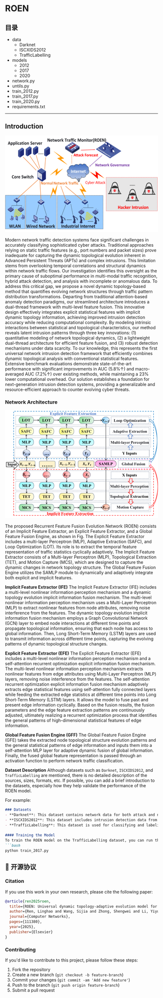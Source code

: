 # ROEN

## 目录

- data
  - Darknet
  - ISCXIDS2012
  - TrafficLabelling
- models
  - 2012
  - 2017
  - 2020
- network.py
- untils.py
- train_2012.py
- train_2017.py
- train_2020.py
- requirements.txt

----

## Introduction

![Alt text](image.png)

Modern network traffic detection systems face significant challenges in accurately classifying sophisticated cyber attacks. Traditional approaches relying on static traffic features (e.g., port numbers and packet sizes) prove inadequate for capturing the dynamic topological evolution inherent in Advanced Persistent Threats (APTs) and complex intrusions. This limitation stems from overlooking temporal correlations and structural dynamics within network traffic flows. Our investigation identifies this oversight as the primary cause of suboptimal performance in multi-modal traffic recognition, hybrid attack detection, and analysis with incomplete or anomalous data. To address this critical gap, we propose a novel dynamic topology-based method that quantifies evolving network structures through traffic pattern distribution transformations. Departing from traditional attention-based anomaly detection paradigms, our streamlined architecture introduces a dual-thread framework with multi-level feature fusion. This innovative design effectively integrates explicit statistical features with implicit dynamic topology information, achieving improved intrusion detection accuracy while reducing computational complexity. By modeling intrinsic interactions between statistical and topological characteristics, our method reveals latent intrusion patterns through three key innovations: (1) quantitative modeling of network topological dynamics, (2) a lightweight dual-thread architecture for efficient feature fusion, and (3) robust detection mechanisms under data scarcity. To our knowledge, this represents the first universal network intrusion detection framework that efficiently combines dynamic topological analysis with conventional statistical features. Extensive benchmark evaluations demonstrate state-of-the-art performance with significant improvements in AUC (5.8%↑) and macro-averaged AUC (7.2%↑) over existing methods, while maintaining a 23% lower computational overhead. Our solution establishes a foundation for next-generation intrusion detection systems, providing a generalizable and resource-efficient approach to counter evolving cyber threats.

### Network Architecture

![Alt text](image-1.png)

The proposed Recurrent Feature Fusion Evolution Network (ROEN) consists of an Implicit Feature Extractor, an Explicit Feature Extractor, and a Global Feature Fusion Engine, as shown in Fig.
The Explicit Feature Extractor includes a multi-layer Perceptron (MLP), Adaptive Extraction (SAFC), and Loop Optimization (LOT). Its role is to extract the temporal feature representation of traffic statistics cyclically adaptively. The Implicit Feature Extractor consists of a Multi-layer Perceptron (MLP), Topological Extraction (TET), and Motion Capture (MCS), which are designed to capture the dynamic changes in network topology structure. The Global Feature Fusion Engine 
utilizes the SAMLP module to dynamically and adaptively integrate both explicit and implicit features.

**Implicit Feature Extractor (IFE)**
The Implicit Feature Extractor (IFE) includes a multi-level nonlinear information perception mechanism and a dynamic topology evolution implicit information fusion mechanism. The multi-level nonlinear information perception mechanism uses a Multi-Layer Perceptron (MLP) to extract nonlinear features from node attributes, removing noise interference from the features. The dynamic topology evolution implicit information fusion mechanism employs a Graph Convolutional Network (GCN) layer to embed node interactions at different time points and propagate topological information, ensuring that each node has access to global information. Then, Long Short-Term Memory (LSTM) layers are used to transmit information across different time points, capturing the evolving patterns of dynamic topological structure changes.

**Explicit Feature Extractor (EFE)**
The Explicit Feature Extractor (EFE) includes a multi-level nonlinear information perception mechanism and a self-attention recurrent optimization explicit information fusion mechanism. The multi-level nonlinear information perception mechanism extracts nonlinear features from edge attributes using Multi-Layer Perceptron (MLP) layers, removing noise interference from the features. The self-attention recurrent optimization explicit information fusion mechanism adaptively extracts edge statistical features using self-attention fully connected layers while feeding the extracted edge statistics at different time points into Long Short-Term Memory (LSTM) layers. It allows the model to fuse past and present edge information cyclically. Based on the fusion results, the fusion parameters and the edge feature extraction patterns are continuously adjusted, ultimately realizing a recurrent optimization process that identifies the general patterns of high-dimensional statistical features of edge information.

**Global Feature Fusion Engine (GFF)**
The Global Feature Fusion Engine (GFE) takes the extracted node topological structure evolution patterns and the general statistical patterns of edge information and inputs them into a self-attention MLP layer for adaptive dynamic fusion of global information. Finally, the fused global feature representation is passed through an activation function to perform network traffic classification.

**Dataset Description**
Although datasets such as `Darknet`, `ISCXIDS2012`, and `TrafficLabelling` are mentioned, there is no detailed description of the sources, sizes, formats, etc. If possible, you can add a brief introduction to the datasets, especially how they help validate the performance of the ROEN model.

For example:
```markdown
### Datasets
- **Darknet**: This dataset contains network data for both attack and normal traffic of darknet, suitable for evaluation of network intrusion detection.
- **ISCXIDS2012**: This dataset includes intrusion detection data from multiple real-world network environments and has been widely used in network security research.
- **TrafficLabelling**: This dataset is used for classifying and labeling network traffic.

#### Training the Model
To train the ROEN model on the TrafficLabelling dataset, you can run the following command:
```bash
python train_2017.py
```

## :page_with_curl: 开源协议

### Citation

If you use this work in your own research, please cite the following paper:
```bibtex
@article{ren2025roen,
  title={ROEN: Universal dynamic topology-adaptive evolution model for multi-modal mixed network traffic detection},
  author={Ren, Linghao and Wang, Sijia and Zhong, Shengwei and Li, Yiyuan and Tang, Bo},
  journal={Computer Networks},
  pages={111380},
  year={2025},
  publisher={Elsevier}
}
```

### Contributing

If you'd like to contribute to this project, please follow these steps:

1. Fork the repository
2. Create a new branch (`git checkout -b feature-branch`)
3. Commit your changes (`git commit -am 'Add new feature'`)
4. Push to the branch (`git push origin feature-branch`)
5. Submit a pull request
